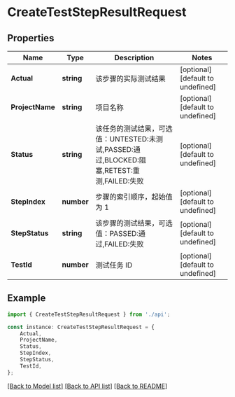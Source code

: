 # CreateTestStepResultRequest


## Properties

Name | Type | Description | Notes
------------ | ------------- | ------------- | -------------
**Actual** | **string** | 该步骤的实际测试结果 | [optional] [default to undefined]
**ProjectName** | **string** | 项目名称 | [optional] [default to undefined]
**Status** | **string** | 该任务的测试结果，可选值：UNTESTED:未测试,PASSED:通过,BLOCKED:阻塞,RETEST:重测,FAILED:失败 | [optional] [default to undefined]
**StepIndex** | **number** | 步骤的索引顺序，起始值为 1 | [optional] [default to undefined]
**StepStatus** | **string** | 该步骤的测试结果，可选值：PASSED:通过,FAILED:失败 | [optional] [default to undefined]
**TestId** | **number** | 测试任务 ID | [optional] [default to undefined]

## Example

```typescript
import { CreateTestStepResultRequest } from './api';

const instance: CreateTestStepResultRequest = {
    Actual,
    ProjectName,
    Status,
    StepIndex,
    StepStatus,
    TestId,
};
```

[[Back to Model list]](../README.md#documentation-for-models) [[Back to API list]](../README.md#documentation-for-api-endpoints) [[Back to README]](../README.md)
